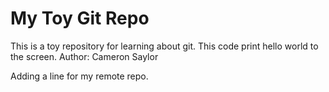 # My Toy Git Repo

This is a toy repository for learning about git.
This code print hello world to the screen.
Author: Cameron Saylor

Adding a line for my remote repo.
